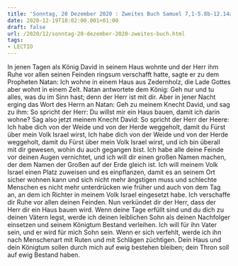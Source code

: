```yaml
---
title: 'Sonntag, 20 Dezember 2020 : Zweites Buch Samuel 7,1-5.8b-12.14a.16.'
date: 2020-12-19T18:02:00.001+01:00
draft: false
url: /2020/12/sonntag-20-dezember-2020-zweites-buch.html
tags: 
- LECTIO
---
```


In jenen Tagen als König David in seinem Haus wohnte und der Herr ihm Ruhe vor allen seinen Feinden ringsum verschafft hatte, sagte er zu dem Propheten Natan: Ich wohne in einem Haus aus Zedernholz, die Lade Gottes aber wohnt in einem Zelt. Natan antwortete dem König: Geh nur und tu alles, was du im Sinn hast; denn der Herr ist mit dir. Aber in jener Nacht erging das Wort des Herrn an Natan: Geh zu meinem Knecht David, und sag zu ihm: So spricht der Herr: Du willst mir ein Haus bauen, damit ich darin wohne? Sag also jetzt meinem Knecht David: So spricht der Herr der Heere: Ich habe dich von der Weide und von der Herde weggeholt, damit du Fürst über mein Volk Israel wirst, Ich habe dich von der Weide und von der Herde weggeholt, damit du Fürst über mein Volk Israel wirst, und ich bin überall mit dir gewesen, wohin du auch gegangen bist. Ich habe alle deine Feinde vor deinen Augen vernichtet, und ich will dir einen großen Namen machen, der dem Namen der Großen auf der Erde gleich ist. Ich will meinem Volk Israel einen Platz zuweisen und es einpflanzen, damit es an seinem Ort sicher wohnen kann und sich nicht mehr ängstigen muss und schlechte Menschen es nicht mehr unterdrücken wie früher und auch von dem Tag an, an dem ich Richter in meinem Volk Israel eingesetzt habe. Ich verschaffe dir Ruhe vor allen deinen Feinden. Nun verkündet dir der Herr, dass der Herr dir ein Haus bauen wird. Wenn deine Tage erfüllt sind und du dich zu deinen Vätern legst, werde ich deinen leiblichen Sohn als deinen Nachfolger einsetzen und seinem Königtum Bestand verleihen. Ich will für ihn Vater sein, und er wird für mich Sohn sein. Wenn er sich verfehlt, werde ich ihn nach Menschenart mit Ruten und mit Schlägen züchtigen. Dein Haus und dein Königtum sollen durch mich auf ewig bestehen bleiben; dein Thron soll auf ewig Bestand haben.